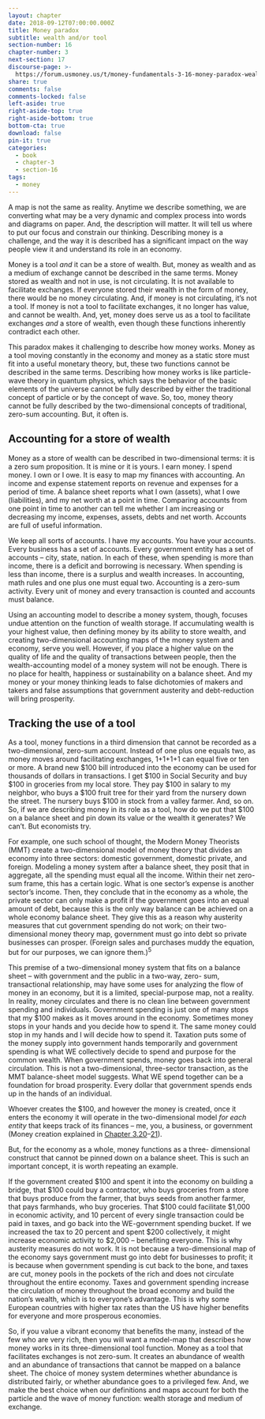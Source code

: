 ```yaml
---
layout: chapter
date: 2018-09-12T07:00:00.000Z
title: Money paradox
subtitle: wealth and/or tool
section-number: 16
chapter-number: 3
next-section: 17
discourse-page: >-
  https://forum.usmoney.us/t/money-fundamentals-3-16-money-paradox-wealth-and-or-tool/
share: true
comments: false
comments-locked: false
left-aside: true
right-aside-top: true
right-aside-bottom: true
bottom-cta: true
download: false
pin-it: true
categories:
  - book
  - chapter-3
  - section-16
tags:
  - money
---
```

A map is not the same as reality. Anytime we describe something, we
are converting what may be a very dynamic and complex process
into words and diagrams on paper. And, the description will matter.
It will tell us where to put our focus and constrain our thinking.
Describing money is a challenge, and the way it is described has a
significant impact on the way people view it and understand its role
in an economy.

Money is a tool _and_ it can be a store of wealth. But, money as wealth
and as a medium of exchange cannot be described in the same terms.
Money stored as wealth and not in use, is not circulating. It is not
available to facilitate exchanges. If everyone stored their wealth in the
form of money, there would be no money circulating. And, if money
is not circulating, it’s not a tool. If money is not a tool to facilitate
exchanges, it no longer has value, and cannot be wealth. And, yet,
money does serve us as a tool to facilitate exchanges _and_ a store of
wealth, even though these functions inherently contradict each other.

This paradox makes it challenging to describe how money works.
Money as a tool moving constantly in the economy and money as
a static store must fit into a useful monetary theory, but, these two
functions cannot be described in the same terms. Describing how
money works is like particle-wave theory in quantum physics, which
says the behavior of the basic elements of the universe cannot be
fully described by either the traditional concept of particle or by the
concept of wave. So, too, money theory cannot be fully described by
the two-dimensional concepts of traditional, zero-sum accounting.
But, it often is.

## Accounting for a store of wealth

Money as a store of wealth can be described in two-dimensional
terms: it is a zero sum proposition. It is mine or it is yours. I earn
 money. I spend money. I own or I owe. It is easy to map my finances
with accounting. An income and expense statement reports on
revenue and expenses for a period of time. A balance sheet reports
what I own (assets), what I owe (liabilities), and my net worth at
a point in time. Comparing accounts from one point in time to
another can tell me whether I am increasing or decreasing my income,
expenses, assets, debts and net worth. Accounts are full of useful
information.

We keep all sorts of accounts. I have my accounts. You have your
accounts. Every business has a set of accounts. Every government
entity has a set of accounts – city, state, nation. In each of these,
when spending is more than income, there is a deficit and borrowing
is necessary. When spending is less than income, there is a surplus
and wealth increases. In accounting, math rules and one plus one
must equal two. Accounting is a zero-sum activity. Every unit of
money and every transaction is counted and accounts must balance.

Using an accounting model to describe a money system, though,
focuses undue attention on the function of wealth storage. If
accumulating wealth is your highest value, then defining money by
its ability to store wealth, and creating two-dimensional accounting
maps of the money system and economy, serve you well. However,
if you place a higher value on the quality of life and the quality of
transactions between people, then the wealth-accounting model of
a money system will not be enough. There is no place for health,
happiness or sustainability on a balance sheet. And my money or
your money thinking leads to false dichotomies of makers and takers
and false assumptions that government austerity and debt-reduction
will bring prosperity.

## Tracking the use of a tool

As a tool, money functions in a third dimension that cannot be
recorded as a two-dimensional, zero-sum account. Instead of one
plus one equals two, as money moves around facilitating exchanges,
1+1+1+1 can equal five or ten or more. A brand new $100 bill
introduced into the economy can be used for thousands of dollars in
transactions. I get $100 in Social Security and buy $100 in groceries
 from my local store. They pay $100 in salary to my neighbor, who
buys a $100 fruit tree for their yard from the nursery down the street.
The nursery buys $100 in stock from a valley farmer. And, so on.
 So, if we are describing money in its role as a tool, how do we put
that $100 on a balance sheet and pin down its value or the wealth it
generates? We can’t. But economists try.

For example, one such school of thought, the Modern Money
Theorists (MMT) create a two-dimensional model of money theory
that divides an economy into three sectors: domestic government,
domestic private, and foreign. Modeling a money system after a
balance sheet, they posit that in aggregate, all the spending must
equal all the income. Within their net zero-sum frame, this has a
certain logic. What is one sector’s expense is another sector’s income.
Then, they conclude that in the economy as a whole, the private
sector can only make a profit if the government goes into an equal
amount of debt, because this is the only way balance can be achieved
on a whole economy balance sheet. They give this as a reason why
austerity measures that cut government spending do not work; on
their two-dimensional money theory map, government must go into
debt so private businesses can prosper. (Foreign sales and purchases
muddy the equation, but for our purposes, we can ignore them.)<sup>5</sup>

This premise of a two-dimensional money system that fits on a
balance sheet – with government and the public in a two-way, zero-
sum, transactional relationship, may have some uses for analyzing
the flow of money in an economy, but it is a limited, special-purpose
map, not a reality. In reality, money circulates and there is no clean
line between government spending and individuals. Government
spending is just one of many stops that my $100 makes as it moves
around in the economy. Sometimes money stops in your hands
and you decide how to spend it. The same money could stop in my
hands and I will decide how to spend it. Taxation puts some of the
money supply into government hands temporarily and government
spending is what WE collectively decide to spend and purpose for
the common wealth. When government spends, money goes back
into general circulation. This is not a two-dimensional, three-sector
transaction, as the MMT balance-sheet model suggests. What WE
spend together can be a foundation for broad prosperity. Every dollar
that government spends ends up in the hands of an individual.

Whoever creates the $100, and however the money is created, once it
enters the economy it will operate in the two-dimensional model _for
each entity_ that keeps track of its finances – me, you, a business, or
government (Money creation explained in [Chapter 3.20](https://usmoney.us/book/chapter-3/section-20)–[21](https://usmoney.us/book/chapter-3/section-21)).

But, for the economy as a whole, money functions as a three-
dimensional construct that cannot be pinned down on a balance
sheet. This is such an important concept, it is worth repeating
an example.

If the government created $100 and spent it into the economy on
building a bridge, that $100 could buy a contractor, who buys
groceries from a store that buys produce from the farmer, that buys
seeds from another farmer, that pays farmhands, who buy groceries.
That $100 could facilitate $1,000 in economic activity, and 10 percent
of every single transaction could be paid in taxes, and go back into
the WE-government spending bucket. If we increased the tax to
20 percent and spent $200 collectively, it might increase economic
activity to $2,000 – benefiting everyone. This is why austerity
measures do not work. It is not because a two-dimensional map
of the economy says government must go into debt for businesses
to profit; it is because when government spending is cut back to
the bone, and taxes are cut, money pools in the pockets of the rich
and does not circulate throughout the entire economy. Taxes and
government spending increase the circulation of money throughout
the broad economy and build the nation’s wealth, which is to
everyone’s advantage. This is why some European countries with
higher tax rates than the US have higher benefits for everyone and
more prosperous economies.

So, if you value a vibrant economy that benefits the many, instead
of the few who are very rich, then you will want a model-map that
describes how money works in its three-dimensional tool function.
Money as a tool that facilitates exchanges is not zero-sum. It creates
an abundance of wealth and an abundance of transactions that
cannot be mapped on a balance sheet. The choice of money system
 determines whether abundance is distributed fairly, or whether
abundance goes to a privileged few. And, we make the best choice
when our definitions and maps account for both the particle and the
wave of money function: wealth storage and medium of exchange.
